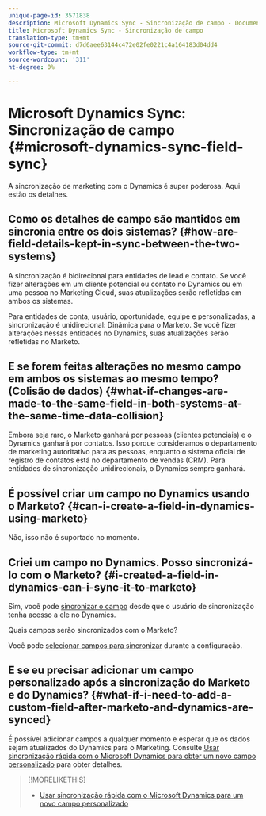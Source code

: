 ```yaml
---
unique-page-id: 3571838
description: Microsoft Dynamics Sync - Sincronização de campo - Documentos do Marketing - Documentação do produto
title: Microsoft Dynamics Sync - Sincronização de campo
translation-type: tm+mt
source-git-commit: d7d6aee63144c472e02fe0221c4a164183d04dd4
workflow-type: tm+mt
source-wordcount: '311'
ht-degree: 0%

---
```



# Microsoft Dynamics Sync: Sincronização de campo {#microsoft-dynamics-sync-field-sync}

A sincronização de marketing com o Dynamics é super poderosa. Aqui estão os detalhes.

## Como os detalhes de campo são mantidos em sincronia entre os dois sistemas? {#how-are-field-details-kept-in-sync-between-the-two-systems}

A sincronização é bidirecional para entidades de lead e contato. Se você fizer alterações em um cliente potencial ou contato no Dynamics ou em uma pessoa no Marketing Cloud, suas atualizações serão refletidas em ambos os sistemas.

Para entidades de conta, usuário, oportunidade, equipe e personalizadas, a sincronização é unidirecional: Dinâmica para o Marketo. Se você fizer alterações nessas entidades no Dynamics, suas atualizações serão refletidas no Marketo.

## E se forem feitas alterações no mesmo campo em ambos os sistemas ao mesmo tempo? (Colisão de dados) {#what-if-changes-are-made-to-the-same-field-in-both-systems-at-the-same-time-data-collision}

Embora seja raro, o Marketo ganhará por pessoas (clientes potenciais) e o Dynamics ganhará por contatos. Isso porque consideramos o departamento de marketing autoritativo para as pessoas, enquanto o sistema oficial de registro de contatos está no departamento de vendas (CRM). Para entidades de sincronização unidirecionais, o Dynamics sempre ganhará.

## É possível criar um campo no Dynamics usando o Marketo? {#can-i-create-a-field-in-dynamics-using-marketo}

Não, isso não é suportado no momento.

## Criei um campo no Dynamics. Posso sincronizá-lo com o Marketo? {#i-created-a-field-in-dynamics-can-i-sync-it-to-marketo}

Sim, você pode [sincronizar o campo](https://docs.marketo.com/pages/viewpage.action?pageId=3571830#Step3of3:ConnectMicrosoftDynamicswithMarketo(Online)-SelectFieldstoSync) desde que o usuário de sincronização tenha acesso a ele no Dynamics.

Quais campos serão sincronizados com o Marketo?

Você pode [selecionar campos para sincronizar](https://docs.marketo.com/pages/viewpage.action?pageId=3571830#Step3of3:ConnectMicrosoftDynamicswithMarketo(Online)-SelectFieldstoSync) durante a configuração.

## E se eu precisar adicionar um campo personalizado após a sincronização do Marketo e do Dynamics? {#what-if-i-need-to-add-a-custom-field-after-marketo-and-dynamics-are-synced}

É possível adicionar campos a qualquer momento e esperar que os dados sejam atualizados do Dynamics para o Marketing. Consulte [Usar sincronização rápida com o Microsoft Dynamics para obter um novo campo personalizado](microsoft-dynamics-sync-field-sync/use-quick-sync-with-microsoft-dynamics-for-a-new-custom-field.md) para obter detalhes.

>[!MORELIKETHIS]
>
>* [Usar sincronização rápida com o Microsoft Dynamics para um novo campo personalizado](microsoft-dynamics-sync-field-sync/use-quick-sync-with-microsoft-dynamics-for-a-new-custom-field.md)

>




